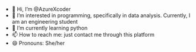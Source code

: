 - 👋 Hi, I’m @AzureXcoder
- 👀 I’m interested in programming, specifically in data analysis. Currently, I am an engineering student
- 🌱 I’m currently learning python
- 📫 How to reach me: just contact me through this platform
- 😄 Pronouns: She/her

<!---
AzureXcoder/AzureXcoder is a ✨ special ✨ repository because its `README.md` (this file) appears on your GitHub profile.
You can click the Preview link to take a look at your changes.
--->
